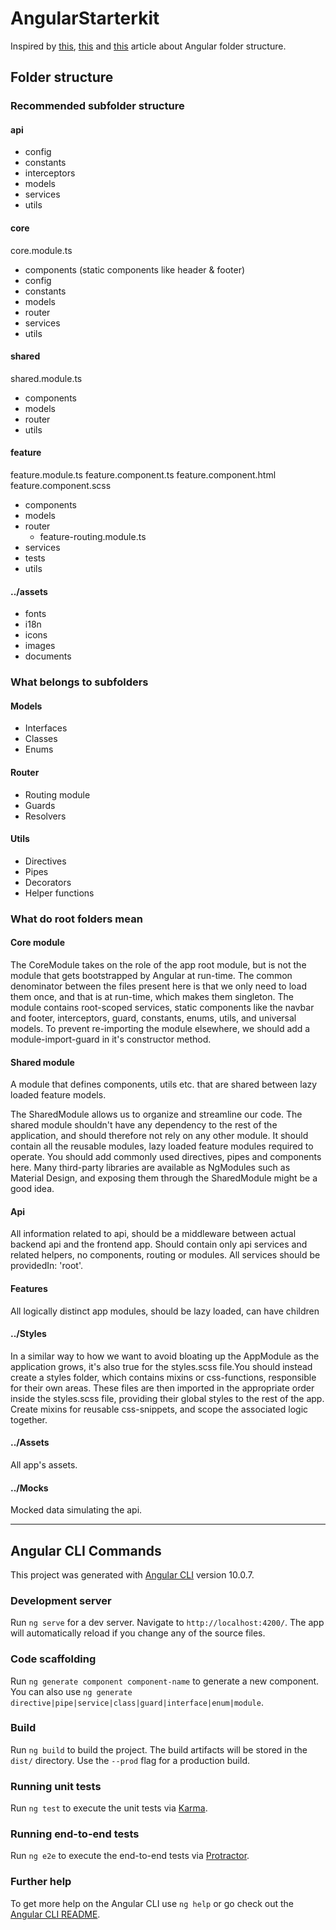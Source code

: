 # AngularStarterkit

Inspired by [this](https://itnext.io/choosing-a-highly-scalable-folder-structure-in-angular-d987de65ec7), [this](https://itnext.io/choosing-the-right-file-structure-for-angular-in-2020-and-beyond-a53a71f7eb05) and [this](https://angularbites.com/building-an-enterprise-grade-angular-project-structure/) article about Angular folder structure.

## Folder structure

### Recommended subfolder structure

#### api

- config
- constants
- interceptors
- models
- services
- utils

#### core

core.module.ts

- components (static components like header & footer)
- config
- constants
- models
- router
- services
- utils

#### shared

shared.module.ts

- components
- models
- router
- utils

#### feature

feature.module.ts
feature.component.ts
feature.component.html
feature.component.scss

- components
- models
- router
  - feature-routing.module.ts
- services
- tests
- utils

#### ../assets

- fonts
- i18n
- icons
- images
- documents

### What belongs to subfolders

#### Models

- Interfaces
- Classes
- Enums

#### Router

- Routing module
- Guards
- Resolvers

#### Utils

- Directives
- Pipes
- Decorators
- Helper functions

### What do root folders mean

#### Core module

The CoreModule takes on the role of the app root module, but is not the module that gets bootstrapped by Angular at run-time. The common denominator between the files present here is that we only need to load them once, and that is at run-time, which makes them singleton. The module contains root-scoped services, static components like the navbar and footer, interceptors, guard, constants, enums, utils, and universal models. To prevent re-importing the module elsewhere, we should add a module-import-guard in it's constructor method.

#### Shared module

A module that defines components, utils etc. that are shared between lazy loaded feature models.

The SharedModule allows us to organize and streamline our code. The shared module shouldn't have any dependency to the rest of the application, and should therefore not rely on any other module. It should contain all the reusable modules, lazy loaded feature modules required to operate. You should add commonly used directives, pipes and components here. Many third-party libraries are available as NgModules such as Material Design, and exposing them through the SharedModule might be a good idea.

#### Api

All information related to api, should be a middleware between actual backend api and the frontend app. Should contain only api services and related helpers, no components, routing or modules. All services should be providedIn: 'root'.

#### Features

All logically distinct app modules, should be lazy loaded, can have children

#### ../Styles

In a similar way to how we want to avoid bloating up the AppModule as the application grows, it's also true for the styles.scss file.You should instead create a styles folder, which contains mixins or css-functions, responsible for their own areas. These files are then imported in the appropriate order inside the styles.scss file, providing their global styles to the rest of the app. Create mixins for reusable css-snippets, and scope the associated logic together.

#### ../Assets

All app's assets.

#### ../Mocks

Mocked data simulating the api.

---

## Angular CLI Commands

This project was generated with [Angular CLI](https://github.com/angular/angular-cli) version 10.0.7.

### Development server

Run `ng serve` for a dev server. Navigate to `http://localhost:4200/`. The app will automatically reload if you change any of the source files.

### Code scaffolding

Run `ng generate component component-name` to generate a new component. You can also use `ng generate directive|pipe|service|class|guard|interface|enum|module`.

### Build

Run `ng build` to build the project. The build artifacts will be stored in the `dist/` directory. Use the `--prod` flag for a production build.

### Running unit tests

Run `ng test` to execute the unit tests via [Karma](https://karma-runner.github.io).

### Running end-to-end tests

Run `ng e2e` to execute the end-to-end tests via [Protractor](http://www.protractortest.org/).

### Further help

To get more help on the Angular CLI use `ng help` or go check out the [Angular CLI README](https://github.com/angular/angular-cli/blob/master/README.md).
